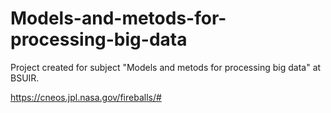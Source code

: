# Models-and-metods-for-processing-big-data
Project created for subject "Models and metods for processing big data" at BSUIR. 

https://cneos.jpl.nasa.gov/fireballs/#

